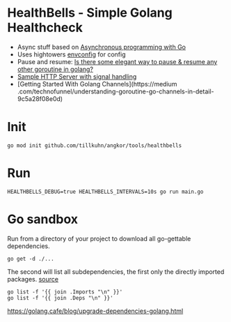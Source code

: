 # HealthBells - Simple Golang Healthcheck

* Async stuff based on [Asynchronous programming with Go](https://medium.com/@gauravsingharoy/asynchronous-programming-with-go-546b96cd50c1)
* Uses hightowers [envconfig](https://github.com/kelseyhightower/envconfig) for config
* Pause and resume: [Is there some elegant way to pause & resume any other goroutine in golang?](https://stackoverflow.com/questions/16101409/is-there-some-elegant-way-to-pause-resume-any-other-goroutine-in-golang)
* [Sample HTTP Server with signal handling](https://github.com/kelseyhightower/helloworld/blob/master/main.go)
* [Getting Started With Golang Channels](https://medium .com/technofunnel/understanding-goroutine-go-channels-in-detail-9c5a28f08e0d)

# Init
```
go mod init github.com/tillkuhn/angkor/tools/healthbells
```
# Run 
```
HEALTHBELLS_DEBUG=true HEALTHBELLS_INTERVALS=10s go run main.go
```
# Go sandbox

Run from a directory of your project to download all go-gettable dependencies.
```
go get -d ./...
```

The second will list all subdependencies, the first only the directly imported packages. [source](https://stackoverflow.com/questions/32758235/how-to-get-all-dependency-files-for-a-program-using-golang)
```
go list -f '{{ join .Imports "\n" }}'
go list -f '{{ join .Deps "\n" }}'
```
https://golang.cafe/blog/upgrade-dependencies-golang.html
